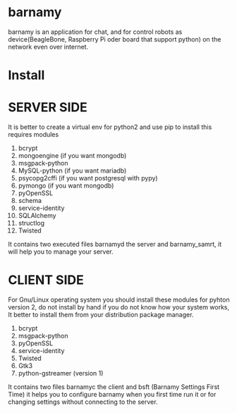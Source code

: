 # barnamy
barnamy is an application for chat, and for control robots as device(BeagleBone, Raspberry Pi oder board that support python) on the network even over internet.

# Install

SERVER SIDE
===========
It is better to create a virtual env for python2 and use pip to install this requires modules

1.  bcrypt
2.  mongoengine (if you want mongodb)
3.  msgpack-python
4.  MySQL-python (if you want mariadb)
5.  psycopg2cffi (if you want postgresql with pypy)
6.  pymongo (if you want mongodb)
7.  pyOpenSSL
8.  schema
9.  service-identity
10. SQLAlchemy
11. structlog
12. Twisted

It contains two executed files barnamyd the server and barnamy_samrt, it will help you to manage your server.

CLIENT SIDE
===========

For Gnu/Linux operating system you should install these modules for pyhton version 2, do not install by hand if you do not know how your system works, It better to install them from your distribution package manager.

1.  bcrypt
2.  msgpack-python
3.  pyOpenSSL
5.  service-identity
6.  Twisted
7.  Gtk3
8.  python-gstreamer (version 1)

It contains two files barnamyc the client and bsft (Barnamy Settings First Time) it helps you to configure barnamy when you first time run it or for changing settings without connecting to the server.
